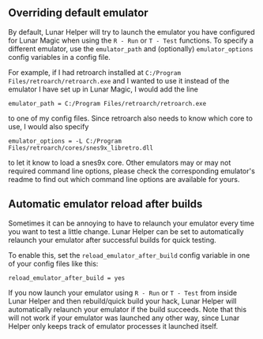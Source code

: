 ## Overriding default emulator

By default, Lunar Helper will try to launch the emulator you have configured for Lunar Magic when using the `R - Run` or `T - Test` functions. To specify a different emulator, use the `emulator_path` and (optionally) `emulator_options` config variables in a config file.

For example, if I had retroarch installed at `C:/Program Files/retroarch/retroarch.exe` and I wanted to use it instead of the emulator I have set up in Lunar Magic, I would add the line

```
emulator_path = C:/Program Files/retroarch/retroarch.exe
```
to one of my config files. Since retroarch also needs to know which core to use, I would also specify 

```
emulator_options = -L C:/Program Files/retroarch/cores/snes9x_libretro.dll
```
to let it know to load a snes9x core. Other emulators may or may not required command line options, please check the corresponding emulator's readme to find out which command line options are available for yours.

## Automatic emulator reload after builds

Sometimes it can be annoying to have to relaunch your emulator every time you want to test a little change. Lunar Helper can be set to automatically relaunch your emulator after successful builds for quick testing.

To enable this, set the `reload_emulator_after_build` config variable in one of your config files like this:

```
reload_emulator_after_build = yes
```

If you now launch your emulator using `R - Run` or `T - Test` from inside Lunar Helper and then rebuild/quick build your hack, Lunar Helper will automatically relaunch your emulator if the build succeeds. Note that this will not work if your emulator was launched any other way, since Lunar Helper only keeps track of emulator processes it launched itself.
